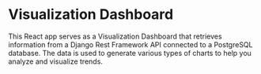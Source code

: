 # Visualization Dashboard
This React app serves as a Visualization Dashboard that
                retrieves information from a Django Rest Framework API connected
                to a PostgreSQL database. The data is used to generate various
                types of charts to help you analyze and visualize trends.
